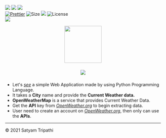 ![](https://forthebadge.com/images/badges/for-you.svg)
![](http://ForTheBadge.com/images/badges/made-with-python.svg)
![](https://forthebadge.com/images/badges/built-by-developers.svg)</br>
[![Prettier](https://img.shields.io/badge/Code%20Style-Prettier-red.svg)](https://github.com/prettier/prettier)
![Size](https://img.shields.io/github/repo-size/Iamtripathisatyam/Weather_Updates_Notifier?color=red&label=Repo%20Size%20)
![](https://img.shields.io/tokei/lines/github/Iamtripathisatyam/Weather_Updates_Notifier?color=red&label=Lines%20of%20Code)
![License](https://img.shields.io/badge/License-MIT-red.svg)</br>
![](https://profile-counter.glitch.me/{Weather_Updates_Notifier}/count.svg)

<p align="center">
<a href="https://github.com/Iamtripathisatyam/Weather_Updates_Notifier/blob/main/Weather_Forecast.ipynb"><img src="https://cdn.icon-icons.com/icons2/517/PNG/512/cloud_weathe_sun_icon-icons.com_51096.png" width="120"/></a>
</p>


### <h3 align="center"><a href="https://github.com/Iamtripathisatyam/Weather_Updates_Notifier/blob/main/Weather_Forecast.ipynb"><img src="https://img.shields.io/badge/-WEATHER FORECAST-black?logo=python&logoColor=yellow&style=flat-square"></a><h3/>

- Let's [_see_](https://github.com/Iamtripathisatyam/Weather_Updates_Notifier/blob/main/Weather_Forecast.ipynb) a simple Web Application made by using Python Programming Language.
- It takes a **City** name and provide the **Current Weather data.**
- **OpenWeatherMap** is a service that provides Current Weather Data.
- Get the **API** key from [*OpenWeather.org*](https://openweathermap.org/api) to begin extracting data.
- User need to create an account on [*OpenWeather.org*](https://openweathermap.org/api), then only can use the **APIs**.
___________________________________

<p>&copy; 2021 Satyam Tripathi</p>
